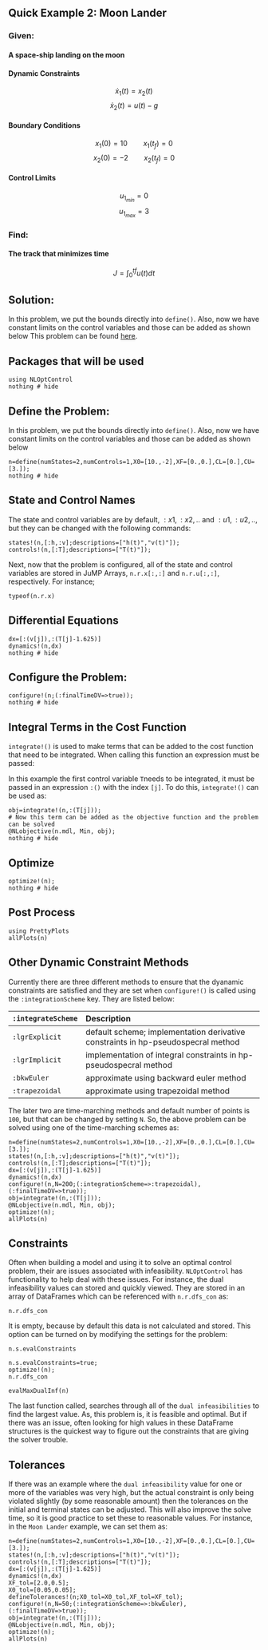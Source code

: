 ## Quick Example 2: Moon Lander

### Given:
#### A space-ship landing on the moon
#### Dynamic Constraints
$$\dot{x}_1(t)=x_2(t)$$
$$\dot{x}_2(t)=u(t)-g$$

#### Boundary Conditions
$${x}_1(0)=10 \qquad {x}_1(t_f)=0$$
$${x}_2(0)=-2\qquad {x}_2(t_f)=0$$

#### Control Limits
$${u}_{1_{min}}=0 $$
$${u}_{1_{max}}=3 $$

### Find:
#### The track that minimizes time
$$J=\int_{0}^{tf} u(t) dt$$

## Solution:
In this problem, we put the bounds directly into `define()`. Also, now we have constant limits on the control variables and those can be added as shown below
This problem can be found [here](http://www.gpops2.com/Examples/MoonLander.html).

## Packages that will be used
```@example MoonLander
using NLOptControl
nothing # hide
```

## Define the Problem:
In this problem, we put the bounds directly into `define()`. Also, now we have constant limits on the control variables and those can be added as shown below
```@example MoonLander
n=define(numStates=2,numControls=1,X0=[10.,-2],XF=[0.,0.],CL=[0.],CU=[3.]);
nothing # hide
```
## State and Control Names
The state and control variables are by default, $:x1,:x2,..$ and $:u1,:u2,..$, but they can be changed with the following commands:

```@example MoonLander
states!(n,[:h,:v];descriptions=["h(t)","v(t)"]);
controls!(n,[:T];descriptions=["T(t)"]);
```
Next, now that the problem is configured, all of the state and control variables are stored in JuMP Arrays, `n.r.x[:,:]` and `n.r.u[:,:]`, respectively. For instance;
```@example MoonLander
typeof(n.r.x)
```
## Differential Equations
```@example MoonLander
dx=[:(v[j]),:(T[j]-1.625)]
dynamics!(n,dx)
nothing # hide
```

##  Configure the Problem:
```@example MoonLander
configure!(n;(:finalTimeDV=>true));
nothing # hide
```

## Integral Terms in the Cost Function
`integrate!()` is used to make terms that can be added to the cost function that need to be integrated. When calling this function an expression must be passed:

In this example the first control variable `T`needs to be integrated, it must be passed in an expression `:()` with the index `[j]`. To do this, `integrate!()` can be used as:
```@example MoonLander
obj=integrate!(n,:(T[j]));
# Now this term can be added as the objective function and the problem can be solved
@NLobjective(n.mdl, Min, obj);
nothing # hide
```

## Optimize
```@example MoonLander
optimize!(n);
nothing # hide
```

## Post Process
```@example MoonLander
using PrettyPlots
allPlots(n)
```
## Other Dynamic Constraint Methods
Currently there are three different methods to ensure that the dyanamic constraints are satisfied and they are set when `configure!()` is called using the `:integrationScheme` key. They are listed below:

`:integrateScheme` | Description
:--- | :---
`:lgrExplicit`| default scheme; implementation derivative constraints in hp-pseudospecral method
`:lgrImplicit`| implementation of integral constraints in hp-pseudospecral method
`:bkwEuler` | approximate using backward euler method
`:trapezoidal` | approximate using trapezoidal method

The later two are time-marching methods and default number of points is `100`, but that can be changed by setting `N`. So, the above problem can be solved using one of the time-marching schemes as:
```@example MoonLander
n=define(numStates=2,numControls=1,X0=[10.,-2],XF=[0.,0.],CL=[0.],CU=[3.]);
states!(n,[:h,:v];descriptions=["h(t)","v(t)"]);
controls!(n,[:T];descriptions=["T(t)"]);
dx=[:(v[j]),:(T[j]-1.625)]
dynamics!(n,dx)
configure!(n,N=200;(:integrationScheme=>:trapezoidal),(:finalTimeDV=>true));
obj=integrate!(n,:(T[j]));
@NLobjective(n.mdl, Min, obj);
optimize!(n);
allPlots(n)
```
## Constraints
Often when building a model and using it to solve an optimal control problem, their are issues associated with infeasibility. `NLOptControl` has functionality to help deal with these issues. For instance, the dual infeasibility values can stored and quickly viewed. They are stored in an array of DataFrames which can be referenced with `n.r.dfs_con` as:
```@example MoonLander
n.r.dfs_con
```
It is empty, because by default this data is not calculated and stored. This option can be turned on by modifying the settings for the problem:
```@example MoonLander
n.s.evalConstraints
```

```@example MoonLander
n.s.evalConstraints=true;
optimize!(n);
n.r.dfs_con
```
```@example MoonLander
evalMaxDualInf(n)
```
The last function called, searches through all of the `dual infeasibilities` to find the largest value.
As, this problem is, it is feasible and optimal. But if there was an issue, often looking for high values in these DataFrame structures is the quickest way to figure out the constraints that are giving the solver trouble.
## Tolerances
If there was an example where the `dual infeasibility` value for one or more of the variables was very high, but the actual constraint is only being violated slightly (by some reasonable amount) then the tolerances on the initial and terminal states can be adjusted. This will also improve the solve time, so it is good practice to set these to reasonable values. For instance, in the `Moon Lander` example, we can set them as:
```@example MoonLander
n=define(numStates=2,numControls=1,X0=[10.,-2],XF=[0.,0.],CL=[0.],CU=[3.]);
states!(n,[:h,:v];descriptions=["h(t)","v(t)"]);
controls!(n,[:T];descriptions=["T(t)"]);
dx=[:(v[j]),:(T[j]-1.625)]
dynamics!(n,dx)
XF_tol=[2.0,0.5];
X0_tol=[0.05,0.05];
defineTolerances!(n;X0_tol=X0_tol,XF_tol=XF_tol);
configure!(n,N=50;(:integrationScheme=>:bkwEuler),(:finalTimeDV=>true));
obj=integrate!(n,:(T[j]));
@NLobjective(n.mdl, Min, obj);
optimize!(n);
allPlots(n)
```
